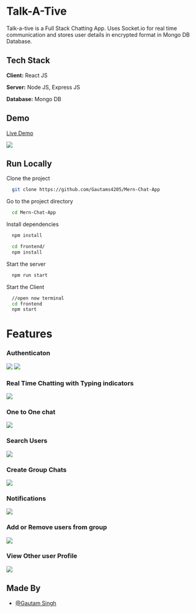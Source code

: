 
# Talk-A-Tive

Talk-a-tive is a Full Stack Chatting App.
Uses Socket.io for real time communication and stores user details in encrypted format in Mongo DB Database.
## Tech Stack

**Client:** React JS

**Server:** Node JS, Express JS

**Database:** Mongo DB
  
## Demo

[Live Demo](https://mern-chat-app-xklv.onrender.com)

![](https://github.com/Gautams4205/Mern-Chat-App/blob/main/screenshots/group%20%2B%20notif.PNG)
## Run Locally

Clone the project

```bash
  git clone https://github.com/Gautams4205/Mern-Chat-App
```

Go to the project directory

```bash
  cd Mern-Chat-App
```

Install dependencies

```bash
  npm install
```

```bash
  cd frontend/
  npm install
```

Start the server

```bash
  npm run start
```
Start the Client

```bash
  //open now terminal
  cd frontend
  npm start
```

  
# Features

### Authenticaton
![](https://github.com/Gautams4205/Mern-Chat-App/blob/main/screenshots/login.PNG)
![](https://github.com/Gautams4205/Mern-Chat-App/blob/main/screenshots/signup.PNG)
### Real Time Chatting with Typing indicators
![](https://github.com/Gautams4205/Mern-Chat-App/blob/main/screenshots/real-time.PNG)
### One to One chat
![](https://github.com/Gautams4205/Mern-Chat-App/blob/main/screenshots/mainscreen.PNG)
### Search Users
![](https://github.com/Gautams4205/Mern-Chat-App/blob/main/screenshots/search.PNG)
### Create Group Chats
![](https://github.com/Gautams4205/Mern-Chat-App/blob/main/screenshots/new%20grp.PNG)
### Notifications 
![](https://github.com/Gautams4205/Mern-Chat-App/blob/main/screenshots/group%20%2B%20notif.PNG)
### Add or Remove users from group
![](https://github.com/Gautams4205/Mern-Chat-App/blob/main/screenshots/add%20rem.PNG)
### View Other user Profile
![](https://github.com/Gautams4205/Mern-Chat-App/blob/main/screenshots/profile.PNG)
## Made By

- [@Gautam Singh](https://github.com/Gautams4205)

  
